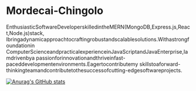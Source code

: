 # Mordecai-Chingolo

EnthusiasticSoftwareDeveloperskilledintheMERN(MongoDB,Express.js,React,Node.js)stack,
Ibringadynamicapproachtocraftingrobustandscalablesolutions.Withastrongfoundationin
ComputerScienceandpracticalexperienceinJavaScriptandJavaEnterprise,Iamdrivenbya
passionforinnovationandthriveinfast-paceddevelopmentenvironments.Eagertocontributemy
skillstoaforward-thinkingteamandcontributetothesuccessofcutting-edgesoftwareprojects.

[![Anurag's GitHub stats](https://github-readme-stats.vercel.app/api?username=mord100)](https://github.com/anuraghazra/github-readme-stats)
